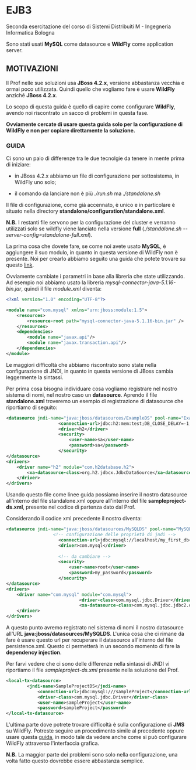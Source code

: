 # EJB3
Seconda esercitazione del corso di Sistemi Distribuiti M - Ingegneria Informatica Bologna

Sono stati usati **MySQL** come datasource e **WildFly** come application server.

## MOTIVAZIONI
Il Prof nelle sue soluzioni usa **JBoss 4.2.x**, versione abbastanza vecchia e ormai poco utilizzata. Quindi quello che vogliamo fare è usare **WildFly** anziché **JBoss 4.2.x**.

Lo scopo di questa guida è quello di capire come configurare **WildFly**, avendo noi riscontrato un sacco di problemi in questa fase.

**Ovviamente cercate di usare questa guida solo per la configurazione di WildFly e non per copiare direttamente la soluzione.**

### GUIDA
Ci sono un paio di differenze tra le due tecnolgie da tenere in mente prima di iniziare:

- in JBoss 4.2.x abbiamo un file di configurazione per sottosistema, in WildFly uno solo;

- il comando da lanciare non è più *./run.sh* ma *./standalone.sh*
	
Il file di configurazione, come già accennato, è unico e in particolare è situato nella directory **standalone/configuration/standalone.xml**.

**N.B.** I restanti file servono per la configurazione del cluster e verranno utilizzati solo se wildfly viene lanciato nella versione **full** (*./standalone.sh --server-config=standalone-full.xml*).


La prima cosa che dovete fare, se come noi avete usato **MySQL**, è aggiungere il suo modulo, in quanto in questa versione di WildFly non è presente. Noi per crearlo abbiamo seguito una guida che potete trovare su questo [link](https://synaptiklabs.com/posts/adding-the-mysql-jdbc-driver-into-wildfly/).

Ovviamente cambiate i parametri in base alla libreria che state utilizzando. Ad esempio noi abbiamo usato la libreria *mysql-connector-java-5.1.16-bin.jar*, quindi il file *module.xml* diventa:

```xml
<?xml version="1.0" encoding="UTF-8"?>

<module name="com.mysql" xmlns="urn:jboss:module:1.5">
    <resources>
        <resource-root path="mysql-connector-java-5.1.16-bin.jar" />
    </resources>
    <dependencies>
        <module name="javax.api"/>
        <module name="javax.transaction.api"/>
    </dependencies>
</module>
```


Le maggiori difficoltà che abbiamo riscontrato sono state nella configurazione di JNDI, in quanto in questa versione di JBoss cambia leggermente la sintassi.

Per prima cosa bisogna individuare cosa vogliamo registrare nel nostro sistema di nomi, nel nostro caso un **datasource**.
Aprendo il file **standalone.xml** troveremo un esempio di registrazione di datasource che riportiamo di seguito:

```xml
<datasource jndi-name="java:jboss/datasources/ExampleDS" pool-name="ExampleDS" enabled="true" use-java-context="true">
                    <connection-url>jdbc:h2:mem:test;DB_CLOSE_DELAY=-1;DB_CLOSE_ON_EXIT=FALSE</connection-url>
                    <driver>h2</driver>
                    <security>
                        <user-name>sa</user-name>
                        <password>sa</password>
                    </security>
</datasource>
<drivers>
	<driver name="h2" module="com.h2database.h2">
	    <xa-datasource-class>org.h2.jdbcx.JdbcDataSource</xa-datasource-class>
	</driver>
</drivers>
```

Usando questo file come linee guida possiamo inserire il nostro datasource all'interno del file standalone.xml oppure all'interno del file **sampleproject-ds.xml**, presente nel codice di partenza dato dal Prof.

Considerando il codice xml precedente il nostro diventa:

```xml
<datasource jndi-name="java:jboss/datasources/MySQLDS" pool-name="MySQLDS" enabled="true" use-java-context="true">
				  <!-- configurazione delle proprietà di jndi -->
                    <connection-url>jdbc:mysql://localhost/my_first_db</connection-url>
                    <driver>com.mysql</driver>
                    
                    <!-- da cambiare -->
                    <security>
                        <user-name>root</user-name> 
                        <password>my_password</password>
                    </security>
</datasource>
<drivers>
	<driver name="com.mysql" module="com.mysql">
	                        <driver-class>com.mysql.jdbc.Driver</driver-class>
	                        <xa-datasource-class>com.mysql.jdbc.jdbc2.optional.MysqlXADataSource</xa-datasource-class>
	</driver>
</drivers>
```

A questo punto avremo registrato nel sistema di nomi il nostro datasource all'URL **java:jboss/datasources/MySQLDS**. L'unica cosa che ci rimane da fare è usare questo url per recuperare il datasource all'interno del file persistence.xml. Questo ci permetterà in un secondo momento di fare la **dependency injection**.


Per farvi vedere che ci sono delle differenze nella sintassi di JNDI vi riportiamo il file *sampleproject-ds.xml* presente nella soluzione del Prof.

```xml
<local-tx-datasource>
		<jndi-name>SampleProjectDS</jndi-name>
			<connection-url>jdbc:mysql:///sampleProject</connection-url>
	     	<driver-class>com.mysql.jdbc.Driver</driver-class>
	      	<user-name>sampleProject</user-name>
	      	<password>sampleProject</password>
</local-tx-datasource>
```

L'ultima parte dove potrete trovare difficoltà è sulla configurazione di **JMS** su WildFly. Potreste seguire un procedimento simile al precedente oppure usare questa [guida](https://gianlucacosta.info/wildfly-jms-tutorial), in modo tale da vedere anche come si può configurare WildFly attraverso l'interfaccia grafica.


**N.B.** La maggior parte dei problemi sono solo nella configurazione, una volta fatto questo dovrebbe essere abbastanza semplice.
